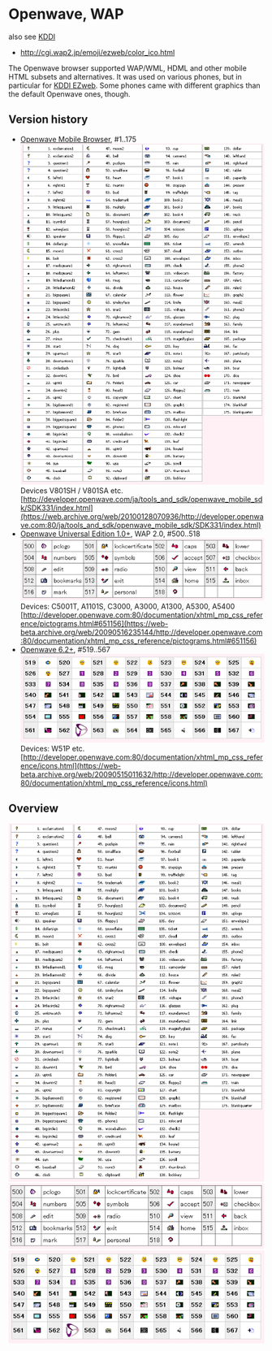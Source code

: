 # Openwave, WAP #

also see [KDDI](../kddi-au/)

- <http://cgi.wap2.jp/emoji/ezweb/color_ico.html>

The Openwave browser supported WAP/WML, HDML and other mobile HTML subsets and alternatives. 
It was used on various phones, but in particular for [KDDI EZweb](../ez-web/).
Some phones came with different graphics than the default Openwave ones, though.

Version history
---------------

- [Openwave Mobile Browser](https://web.archive.org/web/20100128070936/http://developer.openwave.com:80/ja/tools_and_sdk/openwave_mobile_sdk/SDK331/index.html), #1..175
	![OpenWave base, SDK 3.3.1](openwave_1-175.png "color_ico") <!-- http://cgi.wap2.jp/emoji/ezweb/icoimg/color_ico.gif -->
	Devices V801SH / V801SA etc.
	[http://developer.openwave.com/ja/tools_and_sdk/openwave_mobile_sdk/SDK331/index.html](https://web.archive.org/web/20100128070936/http://developer.openwave.com:80/ja/tools_and_sdk/openwave_mobile_sdk/SDK331/index.html)
- [Openwave Universal Edition 1.0+](https://web.archive.org/web/20100211234104/http://developer.openwave.com:80/ja/tools_and_sdk/openwave_mobile_sdk/SDKUE11/index.html), WAP 2.0, #500..518
	![Additions from SDK Universal Edition 1.1](openwave_500-518.png) <!-- http://cgi.wap2.jp/emoji/ezweb/icoimg/openwave_500_518.gif -->
	Devices: C5001T, A1101S, C3000, A3000, A1300, A5300, A5400
	[http://developer.openwave.com:80/documentation/xhtml_mp_css_reference/pictograms.html#651156](https://web-beta.archive.org/web/20090516235144/http://developer.openwave.com:80/documentation/xhtml_mp_css_reference/pictograms.html#651156)
- [Openwave 6.2+](https://web.archive.org/web/20100211224802/http://developer.openwave.com:80/ja/tools_and_sdk/openwave_mobile_sdk/SDK62K/index.html), #519..567
	![Extensions from SDK 6.2K](openwave_519-567.png) <!-- http://cgi.wap2.jp/emoji/ezweb/icoimg/color_ico_62.gif -->
	Devices: W51P etc.
	[http://developer.openwave.com:80/documentation/xhtml_mp_css_reference/icons.html](https://web-beta.archive.org/web/20090515011632/http://developer.openwave.com:80/documentation/xhtml_mp_css_reference/icons.html)

Overview
--------

![#001&ndash;175](openwave_1-175.png) ![#500&ndash;518](openwave_500-518.png) ![#519&ndash;567](openwave_519-567.png)
